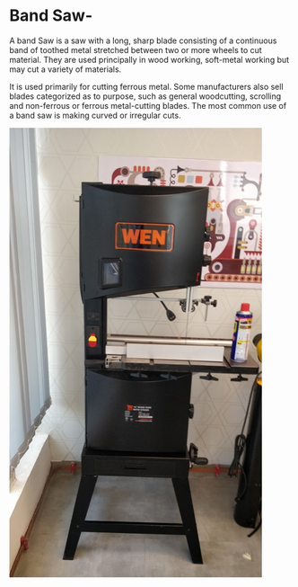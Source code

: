 # Band Saw- 

A band Saw is a saw with a long, sharp blade consisting of a continuous band of toothed metal stretched between two or more wheels to cut material. They are used principally in wood working, soft-metal working but may cut a variety of materials. 

It is used  primarily for cutting ferrous metal. Some manufacturers also sell blades categorized as to purpose, such as general woodcutting, scrolling and non-ferrous or ferrous metal-cutting blades. The most common use of a band saw is making curved or irregular cuts.

![Band Saw](img/bandsaw.jpg)
